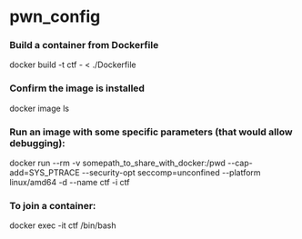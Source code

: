 # pwn_config

### Build a container from Dockerfile 

docker build -t ctf - < ./Dockerfile

### Confirm the image is installed

docker image ls

### Run an image with some specific parameters (that would allow debugging):

docker run --rm -v somepath_to_share_with_docker:/pwd --cap-add=SYS_PTRACE --security-opt seccomp=unconfined --platform linux/amd64 -d --name ctf -i ctf

### To join a container:

docker exec -it ctf /bin/bash

